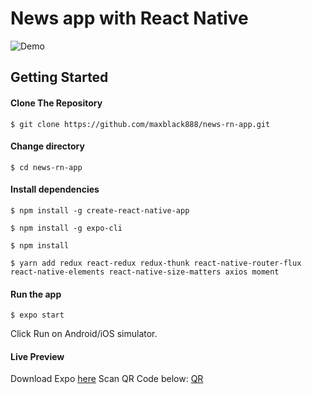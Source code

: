 # News app with React Native

![Demo](demo-news.gif)

Getting Started
------

#### Clone The Repository
`$ git clone https://github.com/maxblack888/news-rn-app.git`

#### Change directory
`$ cd news-rn-app`

#### Install dependencies
`$ npm install -g create-react-native-app`

`$ npm install -g expo-cli`

`$ npm install`

`$ yarn add redux react-redux redux-thunk react-native-router-flux react-native-elements react-native-size-matters axios moment`

#### Run the app
`$ expo start`

Click Run on Android/iOS simulator.

#### Live Preview

Download Expo [here](https://play.google.com/store/apps/details?id=host.exp.exponent)
Scan QR Code below:
[QR](screen)


